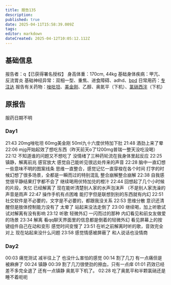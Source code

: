 ```yaml
---
title: 报告135
description: 
published: true
date: 2025-04-11T15:58:39.009Z
tags: 
editor: markdown
dateCreated: 2025-04-12T10:05:12.112Z
---
```


## 基础信息
报告者：q【已获得署名授权】
身高体重：170cm, 44kg
基础身体疾病：甲亢、反流胃炎
基础神经异常：双相一型、重焦、进食障碍、adhd、[bpd](/psychiatry/边缘型人格障碍（BPD）)
日常用药：[专注达](/drug/%E5%93%8C%E7%94%B2%E9%85%AF/)
报告有关药物：[唑吡坦](/drug/%E6%80%9D%E8%AF%BA%E6%80%9D/)、[美金刚](/drug/MMT/)、乙醇、奥氮平（下机）、[氯硝西泮](/drug/BZDs)（下机）

## 原报告
服药日期不明
### Day1
21:43 20mg唑吡坦 60mg美金刚 50ml九十六度伏特加下肚
21:48 酒劲上来了晕
22:06 mjg开始起效了想吃东西（昨天前天o了1200mg普瑞一整天没吃没喝）
22:12 不知道谁的问题又不想吃了 没情绪了三种药轮流在我身体里起反应
22:25 镇静，解离前兆 感官放大 感觉自己能听见很远处传来的声音
22:28 脑中一直幻想一些意味不明的图案线条 思维一直整合，感觉记忆一直穿梭在各个时间 打字的时候幻想了很多场景，全都是一瞬而过的特别混乱 整合崩解整合崩解
22:38 自我感觉很平静结果打字都不会了 继续喝用伏特加兑的橙汁
22:44 回想起了几个小时候的片段，失忆 已经解离了 现在能听清楚别人家的水声泡沫声 （不是别人家洗澡的声音是雨声
22:47 操作手机有点困难 能打字但是联想到别的东西就有内幻
22:51 社交软件是不必要的，文字是不必要的，都跟我没关系
22:53 思维分散 意识还清醒但是肢体控制能力没有了 太晕了 站起来没法走倒了
23:00 继续喝，加上听歌试试对解离有没有影响
23:12 听歌 轻微外幻 一闪而过的那种 内幻看见和前女友做爱的场景
23:34 解离 看qq聊天界面里的信息都是倒着的轻微外幻 看见屏幕上的按键组件自己在动和变形 感觉时间变慢了
23:51 在听之前解离时听的歌，音效完全对上 现在站起来没什么问题
23:58 感觉情感被屏蔽了 和人说话也没情商
### Day2
00:03 痛觉测试 减半往上了 也没什么害怕的感觉
00:14 割了几刀 有一点痛但是被麻痹了
00:24 镇静
00:39 割了几刀很使劲的擦血，只有一点痒
01:01 药效已经差不多完全退了 还有一点镇静 奥氮平下机了。
02:28 吃了奥氮平和半颗氯硝还是睡不着呃呃